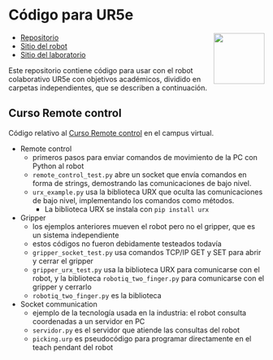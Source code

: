 # Código para UR5e

<img align="right" width="100" height="100" src="/UR5e/docs/assets/ur5e.png">

- [Repositorio](https://github.com/Laboratorio-de-Robotica/UR5e)
- [Sitio del robot](https://sites.google.com/ing.austral.edu.ar/jacobot/sobre-el-cobot/documentaci%C3%B3n?authuser=0)
- [Sitio del laboratorio](https://sites.google.com/ing.austral.edu.ar/laboratoriodeingeniera/inicio)

Este repositorio contiene código para usar con el robot colaborativo UR5e con objetivos académicos, dividido en carpetas independientes, que se describen a continuación.

## Curso Remote control
Código relativo al [Curso Remote control](https://campusvirtual.austral.edu.ar/course/view.php?id=16181&section=0) en el campus virtual.

- Remote control
  - primeros pasos para enviar comandos de movimiento de la PC con Python al robot
  - `remote_control_test.py` abre un socket que envía comandos en forma de strings, demostrando las comunicaciones de bajo nivel.
  - `urx_example.py` usa la biblioteca URX que oculta las comunicaciones de bajo nivel, implementando los comandos como métodos.
    - La biblioteca URX se instala con `pip install urx`
- Gripper
  - los ejemplos anteriores mueven el robot pero no el gripper, que es un sistema independiente
  - estos códigos no fueron debidamente testeados todavía
  - `gripper_socket_test.py` usa comandos TCP/IP GET y SET para abrir y cerrar el gripper
  - `gripper_urx_test.py` usa la biblioteca URX para comunicarse con el robot, y la biblioteca `robotiq_two_finger.py` para comunicarse con el gripper y cerrarlo
  - `robotiq_two_finger.py` es la biblioteca
- Socket communication
  - ejemplo de la tecnología usada en la industria: el robot consulta coordenadas a un servidor en PC
  - `servidor.py` es el servidor que atiende las consultas del robot
  - `picking.urp` es pseudocódigo para programar directamente en el teach pendant del robot